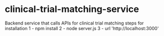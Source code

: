 # clinical-trial-matching-service
Backend service that calls APIs for clinical trial matching
steps for installation
1 - npm install
2 - node server.js
3 - url 'http://localhost:3000'
